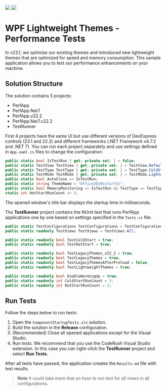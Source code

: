 <!-- default badges list -->
[![](https://img.shields.io/badge/Open_in_DevExpress_Support_Center-FF7200?style=flat-square&logo=DevExpress&logoColor=white)](https://supportcenter.devexpress.com/ticket/details/T1166652)
[![](https://img.shields.io/badge/📖_How_to_use_DevExpress_Examples-e9f6fc?style=flat-square)](https://docs.devexpress.com/GeneralInformation/403183)
<!-- default badges end -->
# WPF Lightweight Themes - Performance Tests

In v23.1, we optimize our existing themes and introduced new lightweight themes that are optimized for speed and memory consumption. This sample application allows you to test our performance enhancements on your machine.

## Solution Structure

The solution contains 5 projects:

* PerfApp
* PerfApp.Net7
* PerfApp.v22.2
* PerfApp.Net7.v22.2
* TestRunner

First 4 projects have the same UI but use different versions of DevExpress controls (23.1 and 22.2) and different frameworks (.NET Framework v4.7.2 and .NET 7). You can run each project separately and use settings defined in `App.xaml.cs` files to change the configuration:

```cs
public static bool IsTestRun { get; private set; } = false;
public static TestView TestView { get; private set; } = TestView.Default;
public static TestType TestType { get; private set; } = TestType.ColdStart;
public static TestMode TestMode { get; private set; } = TestMode.LightweightThemes;
public static bool AutoClose => IsTestRun;
public static string ThemeName = "Office2019Colorful";
public static bool MemoryMonitoring => IsTestRun && TestType == TestType.ColdStart;
static int HotStartRunCount => 5;
```

The opened window's title bar displays the startup time in milliseconds.

The **TestRunner** project contains the NUnit test that runs PerfApp applications one by one based on settings specified in the `Tests.cs` file:

```cs
public static TestConfigurations TestConfigurations = TestConfigurations.All;
public static readonly TestViews TestViews = TestViews.All;

public static readonly bool TestColdStart = true;
public static readonly bool TestHotStart = true;

public static readonly bool TestLegacyThemes_v22_2 = true;
public static readonly bool TestLegacyThemes = true;
public static readonly bool TestLegacyThemesAfterPreload = false;
public static readonly bool TestLightweightThemes = true;

public static readonly bool EnableWarmingUp = true;
public static readonly int ColdStartRunCount = 3;
public static readonly int HotStartRunCount = 2;
```

## Run Tests

Follow the steps below to run tests:

1. Open the `ComponentStartupTests.sln` solution.
2. Build the solution in the **Release** configuration.
3. (Recommended) Close all opened applications except for the Visual Studio.
4. Run tests. We recommend that you use the CodeRush Visual Studio extension. In this case you can right-click the **TestRunner** project and select **Run Tests**.

After all tests have passed, the application creates the `Results.md` file with test results.

> **Note**
> It could take more that an hour to run test for all views in all configurations.
